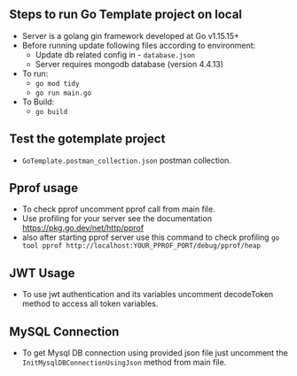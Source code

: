 ## Steps to run Go Template project on local

 - Server is a golang gin framework developed at Go v1.15.15+
 - Before running update following files according to environment:
	 - Update db related config in - `database.json`
	 - Server requires mongodb database (version 4.4.13)
 - To run:
	 - `go mod tidy`
	 - `go run main.go`
 - To Build:
	 - `go build`

## Test the gotemplate project
 - `GoTemplate.postman_collection.json` postman collection.

## Pprof usage
 - To check pprof uncomment pprof call from main file.
 - Use profiling for your server see the documentation  https://pkg.go.dev/net/http/pprof
 - also after starting pprof server use this command to check profiling 
    `go tool pprof http://localhost:YOUR_PPROF_PORT/debug/pprof/heap`

## JWT Usage
 - To use jwt authentication and its variables uncomment decodeToken method to access all token variables.

## MySQL Connection 
 - To get Mysql DB connection using provided json file just uncomment the  `InitMysqlDBConnectionUsingJson` method from main file.
